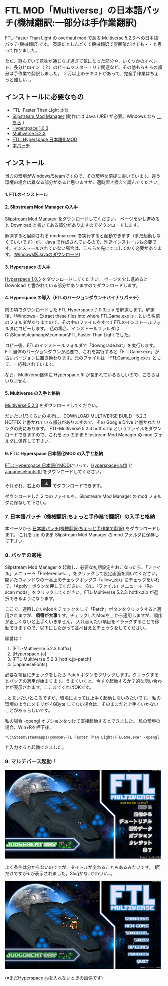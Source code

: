 # FTL MOD「Multiverse」の日本語パッチ(機械翻訳:一部分は手作業翻訳)
FTL: Faster Than Light の overhaul mod である [Multiverse 5.2.3](https://subsetgames.com/forum/viewtopic.php?f=11&t=35332) への日本語パッチ(機械翻訳)です。 英語だとしんどくて機械翻訳で雰囲気だけでも・・と思って作りました。

ただ、遊んでいて意味が通じなさ過ぎて気になった部分や、いくつかのイベント、多分ヒロイン（？）のビームマスター・リア関連など、その他もろもろの部分は手作業で翻訳しました。
２万以上のテキストがあって、完全手作業はちょっと難しい..。

## インストールに必要なもの
* FTL: Faster Than Light 本体
* [Slipstream Mod Manager](https://subsetgames.com/forum/viewtopic.php?f=12&t=17102)
   (動作には Java (JRE) が必要。Windows なら [こちら](https://www.java.com/ja/download/ie_manual.jsp) ）
* [Hyperspace 1.0.3](https://subsetgames.com/forum/viewtopic.php?f=11&t=35095)
* [Multiverse 5.2.3](https://subsetgames.com/forum/viewtopic.php?f=11&t=35332)
* [FTL: Hyperspace 日本語化MOD](https://seesaawiki.jp/ftl/d/MOD#content_3_6_1)
* [本パッチ](https://github.com/AyKo/ftl-multiverse-japanese-patch/raw/main/FTL-Multiverse_5.2.3_hotfix.jp-patch.zip)

## インストール
当方の環境がWindows/Steamですので、その環境を前提に書いています。違う環境の場合は異なる部分があると思いますが、適時置き換えて読んでください。

#### 1. FTLのインストール

#### 2. Slipstream Mod Manager の入手
[Slipstream Mod Manager](https://subsetgames.com/forum/viewtopic.php?f=12&t=17102) をダウンロードしてください。
ページを少し進めると Download と書いてある部分がありますのでダウンロードします。


解凍すると展開される modman.exe を実行すると起動できます（まだ起動しなくていいです）が、 Java で作成されているので、別途インストールも必要です。インストールされていない場合は、こちらを先にすましておく必要があります。([Windows版Javaのダウンロード](https://www.java.com/ja/download/ie_manual.jsp))

#### 3. Hyperspace の入手
[Hyperspace 1.0.3](https://subsetgames.com/forum/viewtopic.php?f=11&t=35095) をダウンロードしてください。
ページを少し進めると Download と書かれている部分がありますのでダウンロードします。

#### 4. Hyperspace の導入（FTLのバージョンダウン＋バイナリパッチ）
前の項でダウンロードした FTL Hyperspace (1.0.3).zip を解凍します。解凍後、「Windows - Extract these files into where FTLGame.exe is」という名前のフォルダがありますので、その中のファイルをすべてFTLのインストールフォルダにコピーします。
私の場合、インストールファルダは C:\Steam\steamapps\common\FTL Faster Than Light でした。

コピー後、FTLのインストールフォルダで「downgrade.bat」を実行します。
FTL自体のバージョンダウンが必要で、これを実行すると「FTLGame.exe」が古いバージョンに置き換わります。元のファイルは「FTLGame_orig.exe」として、一応残されています。

なお、Multiverse自体に Hyperspace.ftl が含まれているらしいので、こちらはいりません。

#### 5. Multiverse の入手と格納
[Multiverse 5.2.3](https://subsetgames.com/forum/viewtopic.php?f=11&t=35332) をダウンロードしてください。

だいたい1/3くらいの場所に、DOWNLOAD MULTIVERSE BUILD - 5.2.3 HOTFIX と書かれている部分がありますので、その Google Drive と書かれたリンクの先にあります。
FTL-Multiverse 5.2.3 hotfix.zip というファイルをダウンロードできますので、これを zip のまま Slipstream Mod Manager の mod フォルダに保存して下さい。

#### 6. FTL: Hyperspace 日本語化MOD の入手と格納
[FTL: Hyperspace 日本語化MOD](https://seesaawiki.jp/ftl/d/MOD#content_3_6_1)にいって、[Hyperspace-ja.ftl](https://drive.google.com/file/d/1VwBDaD3ztAgD4GGdXm_WdSwuyE-FDwoh/view?usp=sharing) と [JapaneseFonts.ftl](https://drive.google.com/file/d/18EZMhs6Z9iKncLx0kfaliAxHrrK_G6qK/view?usp=sharing) をダウンロードしてください。

それぞれ、右上の <img src="doc/google_drive_download_icon.png" width="32"> でダウンロードできます。

ダウンロードした２つのファイルを、Slipstream Mod Manager の mod フォルダに保存して下さい。

### 7. 日本語パッチ（機械翻訳:ちょっと手作業で翻訳）の入手と格納
本ページから [日本語パッチ(機械翻訳:ちょっと手作業で翻訳)](https://github.com/AyKo/ftl-multiverse-japanese-patch/raw/main/FTL-Multiverse_5.2.3_hotfix.jp-patch.zip) をダウンロードします。
これを zip のまま Slipstream Mod Manager の mod フォルダに保存して下さい。

### 8. パッチの適用
Slipstream Mod Manager を起動し、必要な初期設定をおこなったら、「ファイル」メニュー→「Preferences...」をクリックして設定画面を開いてください。開いたウィンドウの一番上のチェックボックス「allow_zip」にチェックをいれて、「Apply」ボタンを押してください。
次に「ファイル」メニュー→「Re-scan mods」をクリックしてください。FTL-Multiverse 5.2.3. hotfix.zip が選択できるようになります。

ここで、適用したいModをチェックをして「Patch」ボタンをクリックすると適用されますが、**順番が大事**です。チェックしたModを上から適用しますが、順序が正しくないと上手くいきません。
入れ替えたい項目をドラッグすることで移動できますので、以下にしたがって並べ替えとチェックをしてください。

順番は：
1. [FTL-Multiverse 5.2.3 hotfix]
2. [Hyperspace-ja]
3. [FTL-Multiverse_5.2.3_hotfix.jp-patch]
4. [JapaneseFonts]

必要な項目にチェックをしたら Patch ボタンをクリックします。クリックするとパッチの適用が始まります。うまくいくと、今すぐ起動するか？的な問い合わせが表示されます。ここまでくればOKです。

..と言いたいところですが、環境によっては上手く起動しないみたいです。
私の環境のようにメモリが 4GByte してない場合は、そのままだと上手くいかないことがあるらしいです。

私の場合 -opengl オプションをつけて直接起動するとできました。
私の環境の場合、Win+Rを押下後、

    "C:\Steam\steamapps\common\FTL Faster Than Light\FTLGame.exe" -opengl

と入力すると起動できました。

### 9. マルチバース起動！
![Title1](doc/Multiverse-Title-01.png)

よく条件は分からないのですが、タイトルが変わることもあるみたいです。
1回だけですが↓が表示されました。Slugかな..かわいい..。

![Title2](doc/Multiverse-Title-02.png)

(※まだHyperspace-jaを入れないときの画像です)
